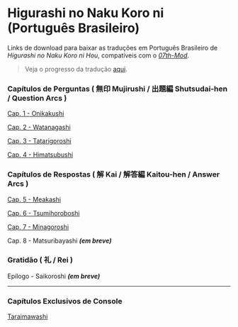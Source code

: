# Higurashi no Naku Koro ni (Português Brasileiro)

Links de download para baixar as traduções em Português Brasileiro de _Higurashi no Naku Koro ni Hou_, compatíveis com o [_07th-Mod_](https://07th-mod.com).

> Veja o progresso da tradução [aqui](https://docs.google.com/spreadsheets/d/1DJBlp_bFBwAQXBYrzT40BAT_f6Fqlx79bGgSV1eawLs).

### Capítulos de Perguntas ( 無印 Mujirushi / 出題編 Shutsudai-hen / Question Arcs )

[Cap. 1 - Onikakushi](https://github.com/0Mateus/onikakushi/releases/latest)

[Cap. 2 - Watanagashi](https://github.com/0Mateus/watanagashi/releases/latest)

[Cap. 3 - Tatarigoroshi](https://github.com/0Mateus/tatarigoroshi/releases/latest)

[Cap. 4 - Himatsubushi](https://github.com/0Mateus/himatsubushi/releases/latest)

### Capítulos de Respostas ( 解 Kai / 解答編 Kaitou-hen / Answer Arcs )

[Cap. 5 - Meakashi](https://github.com/0Mateus/meakashi/releases/latest)

[Cap. 6 - Tsumihoroboshi](https://github.com/0Mateus/tsumihoroboshi/releases/latest)

[Cap. 7 - Minagoroshi](https://github.com/Miracle-Translations/minagoroshi/releases/latest)

Cap. 8 - Matsuribayashi ***(em breve)***

### Gratidão ( 礼 / Rei )

Epílogo - Saikoroshi ***(em breve)***

---

### Capítulos Exclusivos de Console

[Taraimawashi](https://github.com/0mateus/higurashi-console-arcs/)
